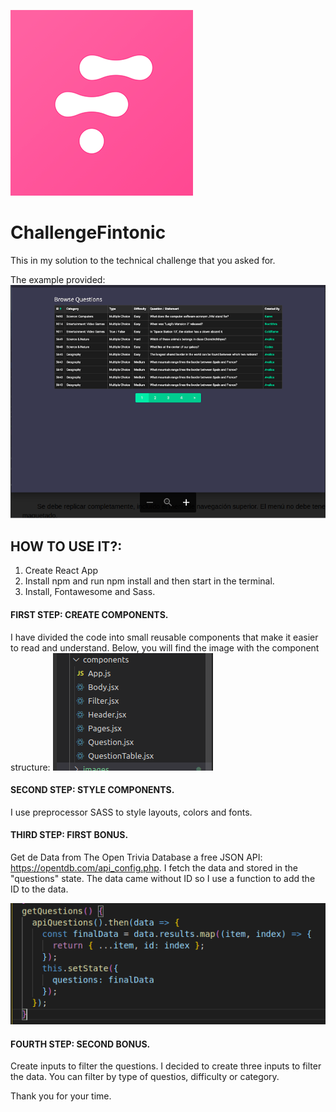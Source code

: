 ![Fintonic](src/images/social-fintonic.png)

# ChallengeFintonic
This in my solution to the technical challenge that you asked for.

The example provided:
![Example](src/images/challenge.png)

## HOW TO USE IT?:

1. Create React App
2. Install npm and run npm install and then start in the terminal.
2. Install, Fontawesome and Sass.

#### FIRST STEP: CREATE COMPONENTS.
I have divided the code into small reusable components that make it easier to read and understand.
Below, you will find the image with the component structure:
![Components](src/images/components.png)

#### SECOND STEP: STYLE COMPONENTS.

I use preprocessor SASS to style layouts, colors and fonts.

#### THIRD STEP: FIRST BONUS.

Get de Data from The Open Trivia Database a free JSON API: https://opentdb.com/api_config.php.
I fetch the data and stored in the "questions" state.
The data came without ID so I use a function to add the ID to the data. 

![ID Function](src/images/idFunction.png)

#### FOURTH STEP: SECOND BONUS.

Create inputs to filter the questions. I decided to create three inputs to filter the data. You can filter by type of questios, difficulty or category.

Thank you for your time.